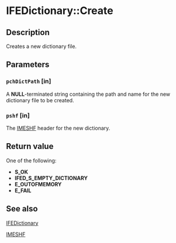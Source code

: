 # IFEDictionary::Create

## Description

Creates a new dictionary file.

## Parameters

### `pchDictPath` [in]

A **NULL**-terminated string containing the path and name for the new dictionary file to be created.

### `pshf` [in]

The [IMESHF](https://learn.microsoft.com/windows/desktop/api/msime/ns-msime-imeshf) header for the new dictionary.

## Return value

One of the following:

* **S_OK**
* **IFED_S_EMPTY_DICTIONARY**
* **E_OUTOFMEMORY**
* **E_FAIL**

## See also

[IFEDictionary](https://learn.microsoft.com/windows/desktop/api/msime/nn-msime-ifedictionary)

[IMESHF](https://learn.microsoft.com/windows/desktop/api/msime/ns-msime-imeshf)